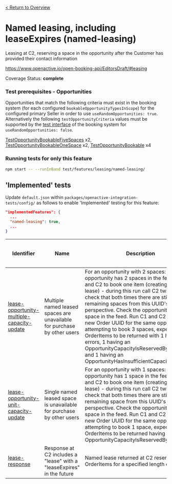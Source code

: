 [< Return to Overview](../../README.md)
# Named leasing, including leaseExpires (named-leasing)

Leasing at C2, reserving a space in the opportunity after the Customer has provided their contact information


https://www.openactive.io/open-booking-api/EditorsDraft/#leasing

Coverage Status: **complete**
### Test prerequisites - Opportunities
Opportunities that match the following criteria must exist in the booking system (for each configured `bookableOpportunityTypesInScope`) for the configured primary Seller in order to use `useRandomOpportunities: true`. Alternatively the following `testOpportunityCriteria` values must be supported by the [test interface](https://openactive.io/test-interface/) of the booking system for `useRandomOpportunities: false`.

[TestOpportunityBookableFiveSpaces](https://openactive.io/test-interface#TestOpportunityBookableFiveSpaces) x2, [TestOpportunityBookableOneSpace](https://openactive.io/test-interface#TestOpportunityBookableOneSpace) x2, [TestOpportunityBookable](https://openactive.io/test-interface#TestOpportunityBookable) x4



### Running tests for only this feature

```bash
npm start -- --runInBand test/features/leasing/named-leasing/
```



## 'Implemented' tests

Update `default.json` within `packages/openactive-integration-tests/config/` as follows to enable 'Implemented' testing for this feature:

```json
"implementedFeatures": {
  ...
  "named-leasing": true,
  ...
}
```

| Identifier | Name | Description | Prerequisites per Opportunity Type | Required Test Interface Actions |
|------------|------|-------------|---------------|-------------------|
| [lease-opportunity-multiple-capacity-update](./implemented/lease-opportunity-multiple-capacity-update-test.js) | Multiple named leased spaces are unavailable for purchase by other users | For an opportunity with 2 spaces: Check the opportunity has 2 spaces in the feed. Run C1 and C2 to book one item (creating an named lease) - during this run call C2 twice, and check that both times there are still 2 remaining spaces from this UUID's perspective. Check the opportunity has 1 space in the feed. Run C1 and C2 again for a new Order UUID for the same opportunity attempting to book 3 spaces, expecting OrderItems to be returned with 1 having no errors, 1 having an OpportunityCapacityIsReservedByLeaseError, and 1 having an OpportunityHasInsufficientCapacityError. | [TestOpportunityBookableFiveSpaces](https://openactive.io/test-interface#TestOpportunityBookableFiveSpaces) x2 |  |
| [lease-opportunity-unit-capacity-update](./implemented/lease-opportunity-unit-capacity-update-test.js) | Single named leased space is unavailable for purchase by other users | For an opportunity with 1 spaces: Check the opportunity has 1 space in the feed. Run C1 and C2 to book one item (creating an named lease) - during this run call C2 twice, and check that both times there are still 1 remaining space from this UUID's perspective. Check the opportunity has 0 space in the feed. Run C1 and C2 again for a new Order UUID for the same opportunity attempting to book 1 space, expecting OrderItems to be returned having an OpportunityCapacityIsReservedByLeaseError. | [TestOpportunityBookableOneSpace](https://openactive.io/test-interface#TestOpportunityBookableOneSpace) x2 |  |
| [lease-response](./implemented/lease-response-test.js) | Response at C2 includes a "lease" with a "leaseExpires" in the future | Named lease returned at C2 reserves the OrderItems for a specified length of time | [TestOpportunityBookable](https://openactive.io/test-interface#TestOpportunityBookable) x4 |  |


